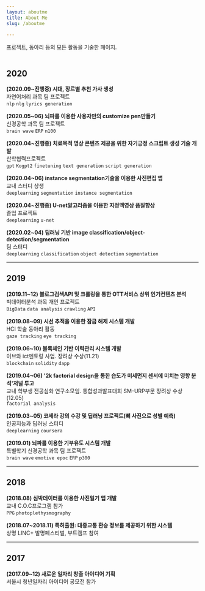 ```yaml
---
layout: aboutme
title: About Me
slug: /aboutme
    
---
```


프로젝트, 동아리 등의 모든 활동을 기술한 페이지. 
<br />
<br />

## 2020
__(2020.09~진행중) 시대, 장르별 추천 가사 생성__<br>
자연어처리 과목 팀 프로젝트<br>
`nlp` `nlg` `lyrics generation`

__(2020.05~06) 뇌파를 이용한 사용자만의 customize pen만들기__<br>
신경공학 과목 팀 프로젝트<br>
`brain wave` `ERP` `n100`

__(2020.04~진행중) 치료목적 명상 콘텐츠 제공을 위한 자기긍정 스크립트 생성 기술 개발__<br>
산학협력프로젝트<br>
`gpt` `Kogpt2` `finetuning` `text generation` `script generation`

__(2020.04~06) instance segmentation기술을 이용한 사진편집 앱__<br>
교내 스터디 상생<br>
`deeplearning` `segmentation` `instance segmentation`

__(2020.04~진행중) U-net알고리즘을 이용한 지정맥영상 품질향상__<br>
졸업 프로젝트<br>
`deeplearning` `u-net`

__(2020.02~04) 딥러닝 기반 image classification/object-detection/segmentation__<br>
팀 스터디<br>
`deeplearning` `classification` `object detection` `segmentation`

-------------------

## 2019

__(2019.11~12) 블로그검색API 및 크롤링을 통한 OTT서비스 상위 인기컨텐츠 분석__<br>
빅데이터분석 과목 개인 프로젝트<br>
`BigData` `data analysis` `crawling` `API`

__(2019.08~09) 시선 추적을 이용한 잠금 해제 시스템 개발__<br>
HCI 학술 동아리 활동<br>
`gaze tracking` `eye tracking`

__(2019.06~10) 블록체인 기반 이력관리 시스템 개발__<br>
이브와 ict멘토링 사업. 장려상 수상(11.21)<br>
`blockchain` `solidity` `dapp`

__(2019.04~06) '2k factorial design을 통한 습도가 미세먼지 센서에 미치는 영향 분석'저널 투고__<br>
교내 학부생 전공심화 연구소모임. 통합성과발표대회 SM-URP부문 장려상 수상(12.05)<br>
`factorial analysis`

__(2019.03~05) 코세라 강의 수강 및 딥러닝 프로젝트(뼈 사진으로 성별 예측)__<br>
인공지능과 딥러닝 스터디<br>
`deeplearning` `coursera`

__(2019.01) 뇌파를 이용한 기부유도 시스템 개발__<br>
특별학기 신경공학 과목 팀 프로젝트<br>
`brain wave` `emotive epoc` `ERP` `p300`

---------------
## 2018
__(2018.08) 심박데이터를 이용한 사진일기 앱 개발__<br>
교내 C.O.C프로그램 참가<br>
`PPG` `photoplethysmography`

__(2018.07~2018.11) 특허출원: 대중교통 환승 정보를 제공하기 위한 시스템__<br>
상명 LINC+ 발명페스티벌, 부트캠프 참여<br>

-----------
## 2017
__(2017.09~12) 새로운 일자리 창출 아이디어 기획__<br>
서울시 청년일자리 아이디어 공모전 참가<br>
